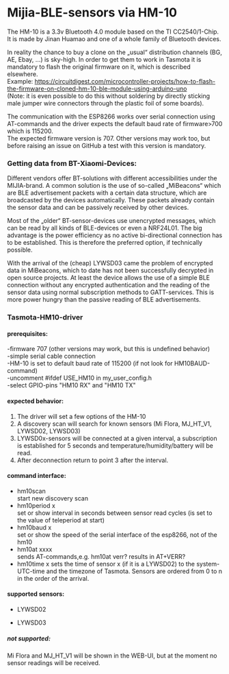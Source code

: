 # Mijia-BLE-sensors via HM-10

The HM-10 is a 3.3v Bluetooth 4.0  module based on the TI CC2540/1-Chip. It is made by Jinan Huamao and one of a whole family of Bluetooth devices.  
  
  
In reality the chance to buy a clone on the „usual“ distribution channels (BG, AE, Ebay, …) is sky-high. In order to get them to work in Tasmota it is mandatory to flash the original firmware on it, which is described elsewhere.  
Example: https://circuitdigest.com/microcontroller-projects/how-to-flash-the-firmware-on-cloned-hm-10-ble-module-using-arduino-uno  
(Note: it is even possible to do this without soldering by directly sticking male jumper wire connectors through the plastic foil of some boards).

The communication with the ESP8266 works over serial connection using AT-commands and the driver expects the default baud rate of firmware>700 which is 115200.  
The expected firmware version is 707. Other versions may work too, but before raising an issue on GitHub a test with this version is mandatory.  


### Getting data from BT-Xiaomi-Devices:

Different vendors offer BT-solutions with different accessibilities under the MIJIA-brand. A common solution is the use of so-called „MiBeacons“ which are BLE advertisement packets with a certain data structure, which are broadcasted by the devices automatically. These packets already contain the sensor data and can be passively received by other devices. 

Most of the „older“ BT-sensor-devices use unencrypted messages, which can be read by all kinds of BLE-devices or even a NRF24L01. The big advantage is the power efficiency as no active bi-directional connection has to be established. This is therefore the preferred option, if technically possible.

With the arrival of the (cheap) LYWSD03 came the problem of encrypted data in MiBeacons, which to date has not been successfully decrypted in open source projects.
At least the device allows the use of a simple BLE connection without any encrypted authentication and the reading of the sensor data using normal subscription methods to GATT-services. This is more power hungry than the passive reading of BLE advertisements.

### Tasmota-HM10-driver

#### prerequisites:
-firmware 707 (other versions may work, but this is undefined behavior)  
-simple serial cable connection  
-HM-10 is set to default baud rate of 115200  (if not look for HM10BAUD-command)  
-uncomment #ifdef USE_HM10 in my_user_config.h  
-select GPIO-pins "HM10 RX" and "HM10 TX"

#### expected behavior:
1. The driver will set a few options of the HM-10
2. A discovery scan will search for known sensors (Mi Flora, MJ_HT_V1, LYWSD02, LYWSD03)
3. LYWSD0x-sensors will be connected at a given interval, a subscription is established for 5 seconds and temperature/humidity/battery will be read.
4. After deconnection return to point 3 after the interval.

#### command interface:  
+ hm10scan  
start new discovery scan  
+ hm10period x  
set or show interval in seconds between sensor read cycles (is set to the value of teleperiod at start)  
+ hm10baud x   
set or show the speed of the serial interface of the esp8266, not of the hm10  
+ hm10at xxxx  
sends AT-commands,e.g. hm10at verr? results in AT+VERR?  
+ hm10time x
sets the time of sensor x (if it is a LYWSD02) to the system-UTC-time and the timezone of Tasmota. Sensors are ordered from 0 to n in the order of the arrival. 


#### supported sensors:  
+ LYWSD02  
  
+ LYWSD03  

##### not supported:  
Mi Flora and MJ_HT_V1 will be shown in the WEB-UI, but at the moment no sensor readings will be received.
